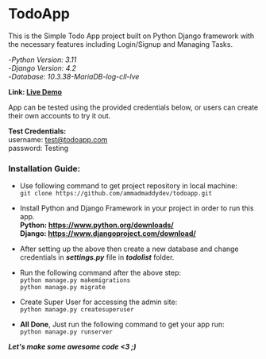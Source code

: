 # TodoApp

This is the Simple Todo App project built on Python Django framework with the necessary features including Login/Signup and Managing Tasks.

-*Python Version: 3.11*<br>
-*Django Version: 4.2*<br>
-*Database: 10.3.38-MariaDB-log-cll-lve*<br>

**Link: <a href='http://todoapp.ammadbaig.com/' target="_blank">Live Demo</a>**

App can be tested using the provided credentials below, or users can create their own accounts to try it out.

**Test Credentials:**<br>
username: test@todoapp.com<br>
password: Testing


### Installation Guide:
- Use following command to get project repository in local machine: <br>
```git clone https://github.com/ammadmaddydev/todoapp.git ```

- Install Python and Django Framework in your project in order to run this app.<br>
**Python: https://www.python.org/downloads/** <br>
**Django: https://www.djangoproject.com/download/** <br>

- After setting up the above then create a new database and change credentials in ***settings.py*** file in ***todolist*** folder.<br>

- Run the following command after the above step: <br>
```python manage.py makemigrations ``` <br>
```python manage.py migrate ``` <br> 

- Create Super User for accessing the admin site: <br>
```python manage.py createsuperuser ``` <br>

- **All Done**, Just run the following command to get your app run: <br>
```python manage.py runserver ``` <br>

***Let's make some awesome code  <3 ;)***
